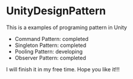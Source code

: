 # UnityDesignPattern
This is a examples of programing pattern in Unity

- Command Pattern: completed
- Singleton Pattern: completed
- Pooling Pattern: developing
- Observer Pattern: completed

I will finish it in my free time.
Hope you like it!!!

